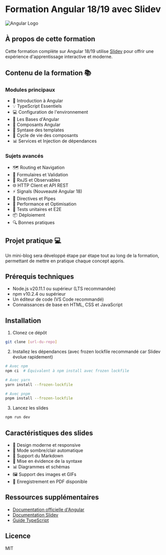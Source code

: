 # Formation Angular 18/19 avec Slidev

![Angular Logo](https://angular.io/assets/images/logos/angular/angular.svg)

## À propos de cette formation

Cette formation complète sur Angular 18/19 utilise [Slidev](https://github.com/slidevjs/slidev) pour offrir une expérience d'apprentissage interactive et moderne.

## Contenu de la formation 📚

### Modules principaux

- 🚀 Introduction à Angular
- 💡 TypeScript Essentiels
- 💻 Configuration de l'environnement
- 🎯 Les Bases d'Angular
- 🔧 Composants Angular
- 📝 Syntaxe des templates
- 🔄 Cycle de vie des composants
- 📊 Services et Injection de dépendances

### Sujets avancés

- 🗺️ Routing et Navigation
- 📝 Formulaires et Validation
- 🔄 RxJS et Observables
- 🌐 HTTP Client et API REST
- ⚡ Signals (Nouveauté Angular 18)
- 📱 Directives et Pipes
- 🚀 Performance et Optimisation
- 🧪 Tests unitaires et E2E
- 📦 Déploiement
- 🔍 Bonnes pratiques

## Projet pratique 💻

Un mini-blog sera développé étape par étape tout au long de la formation, permettant de mettre en pratique chaque concept appris.

## Prérequis techniques

- Node.js v20.11.1 ou supérieur (LTS recommandée)
- npm v10.2.4 ou supérieur
- Un éditeur de code (VS Code recommandé)
- Connaissances de base en HTML, CSS et JavaScript

## Installation

1. Clonez ce dépôt

```bash
git clone [url-du-repo]
```

2. Installez les dépendances (avec frozen lockfile recommandé car Slidev évolue rapidement)

```bash
# Avec npm
npm ci  # Équivalent à npm install avec frozen lockfile

# Avec yarn
yarn install --frozen-lockfile

# Avec pnpm
pnpm install --frozen-lockfile
```

3. Lancez les slides

```bash
npm run dev
```

## Caractéristiques des slides

- 🎨 Design moderne et responsive
- 🌙 Mode sombre/clair automatique
- 📝 Support du Markdown
- 🎨 Mise en évidence de la syntaxe
- 📊 Diagrammes et schémas
- 🖼️ Support des images et GIFs
- 🎥 Enregistrement en PDF disponible

## Ressources supplémentaires

- [Documentation officielle d'Angular](https://angular.io/)
- [Documentation Slidev](https://sli.dev/)
- [Guide TypeScript](https://www.typescriptlang.org/docs/)

## Licence

MIT
